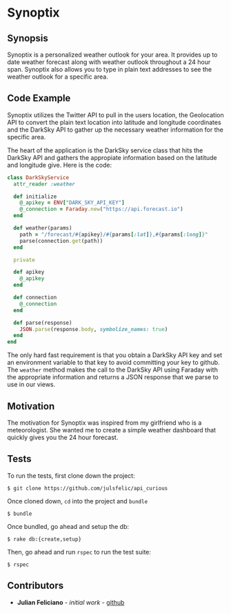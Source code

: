 # Synoptix

## Synopsis

Synoptix is a personalized weather outlook for your area. It provides up to date
weather forecast along with weather outlook throughout a 24 hour span. Synoptix
also allows you to type in plain text addresses to see the weather outlook for a
specific area.

## Code Example

Synoptix utilizes the Twitter API to pull in the users location, the Geolocation
API to convert the plain text location into latitude and longitude coordinates and
the DarkSky API to gather up the necessary weather information for the specific
area.

The heart of the application is the DarkSky service class that hits the DarkSky
API and gathers the appropiate information based on the latitude and longitude
give. Here is the code:

```ruby
class DarkSkyService
  attr_reader :weather

  def initialize
    @_apikey = ENV["DARK_SKY_API_KEY"]
    @_connection = Faraday.new("https://api.forecast.io")
  end

  def weather(params)
    path = "/forecast/#{apikey}/#{params[:lat]},#{params[:long]}"
    parse(connection.get(path))
  end

  private

  def apikey
    @_apikey
  end

  def connection
    @_connection
  end

  def parse(response)
    JSON.parse(response.body, symbolize_names: true)
  end
end
```

The only hard fast requirement is that you obtain a DarkSky API key and set an environment
variable to that key to avoid committing your key to github. The `weather` method
makes the call to the DarkSky API using Faraday with the appropriate information and
returns a JSON response that we parse to use in our views.

## Motivation

The motivation for Synoptix was inspired from my girlfriend who is a meteorologist.
She wanted me to create a simple weather dashboard that quickly gives you the
24 hour forecast.

## Tests

To run the tests, first clone down the project:

```
$ git clone https://github.com/julsfelic/api_curious
```

Once cloned down, `cd` into the project and `bundle`

```
$ bundle
```

Once bundled, go ahead and setup the db:

```
$ rake db:{create,setup}
```

Then, go ahead and run `rspec` to run the test suite:

```
$ rspec
```

## Contributors

* **Julian Feliciano** - *initial work* - [github](https://github.com/julsfelic)
